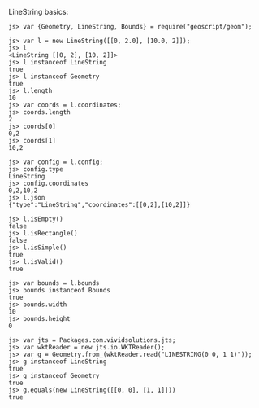 LineString basics:

    js> var {Geometry, LineString, Bounds} = require("geoscript/geom");

    js> var l = new LineString([[0, 2.0], [10.0, 2]]);
    js> l
    <LineString [[0, 2], [10, 2]]>
    js> l instanceof LineString
    true
    js> l instanceof Geometry
    true
    js> l.length
    10
    js> var coords = l.coordinates;
    js> coords.length
    2
    js> coords[0]
    0,2
    js> coords[1]
    10,2

    js> var config = l.config;
    js> config.type
    LineString
    js> config.coordinates
    0,2,10,2
    js> l.json
    {"type":"LineString","coordinates":[[0,2],[10,2]]}

    js> l.isEmpty()
    false
    js> l.isRectangle()
    false
    js> l.isSimple()
    true
    js> l.isValid()
    true
    
    js> var bounds = l.bounds
    js> bounds instanceof Bounds
    true
    js> bounds.width
    10
    js> bounds.height
    0

    js> var jts = Packages.com.vividsolutions.jts;
    js> var wktReader = new jts.io.WKTReader();
    js> var g = Geometry.from_(wktReader.read("LINESTRING(0 0, 1 1)"));
    js> g instanceof LineString
    true
    js> g instanceof Geometry
    true
    js> g.equals(new LineString([[0, 0], [1, 1]]))
    true
 